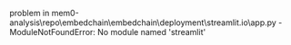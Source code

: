 problem in mem0-analysis\repo\embedchain\embedchain\deployment\streamlit.io\app.py - ModuleNotFoundError: No module named 'streamlit'
